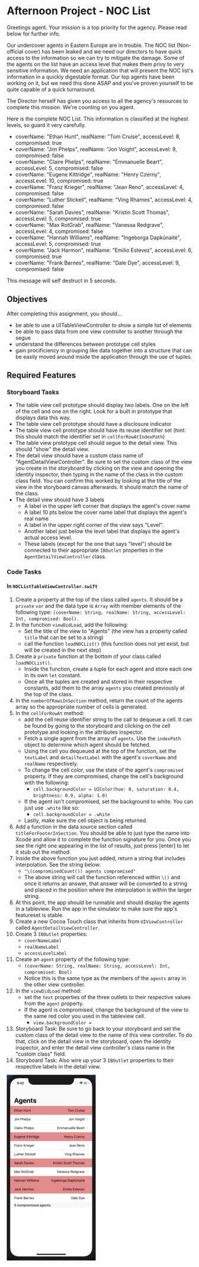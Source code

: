 # Afternoon Project - NOC List

Greetings agent. Your mission is a top priority for the agency. Please read below for further info.

Our undercover agents in Eastern Europe are in trouble. The NOC list (Non-official cover) has been leaked and we need our directors to have quick access to the information so we can try to mitigate the damage. Some of the agents on the list have an access level that makes them privy to very sensitive information. We need an application that will present the NOC list's information in a quickly digestable format. Our top agents have been working on it, but we need this done ASAP and you've proven yourself to be quite capable of a quick turnaround.

The Director herself has given you access to all the agency's resources to complete this mission. We're counting on you agent.

Here is the complete NOC List. This information is classified at the highest levels, so guard it very carefully.

* coverName: "Ethan Hunt", realName: "Tom Cruise", accessLevel: 8, compromised: true
* coverName: "Jim Phelps", realName: "Jon Voight", accessLevel: 9, compromised: false
* coverName: "Claire Phelps", realName: "Emmanuelle Beart", accessLevel: 5, compromised: false
* coverName: "Eugene Kittridge", realName: "Henry Czerny", accessLevel: 10, compromised: true
* coverName: "Franz Krieger", realName: "Jean Reno", accessLevel: 4, compromised: false
* coverName: "Luther Stickell", realName: "Ving Rhames", accessLevel: 4, compromised: false
* coverName: "Sarah Davies", realName: "Kristin Scott Thomas", accessLevel: 5, compromised: true
* coverName: "Max RotGrab", realName: "Vanessa Redgrave", accessLevel: 4, compromised: false
* coverName: "Hannah Williams", realName: "Ingeborga Dapkūnaitė", accessLevel: 5, compromised: true
* coverName: "Jack Harmon", realName: "Emilio Estevez", accessLevel: 6, compromised: true
* coverName: "Frank Barnes", realName: "Dale Dye", accessLevel: 9, compromised: false

This message will self destruct in 5 seconds.

## Objectives

After completing this assignment, you should...
* be able to use a UITableViewController to show a simple list of elements
* be able to pass data from one view controller to another through the segue
* understand the differences between prototype cell styles
* gain procificiency in grouping like data together into a structure that can be easily moved around inside the application through the use of tuples.

## Required Features

### Storyboard Tasks
* The table view cell prototype should display two labels. One on the left of the cell and one on the right. Look for a built in prototype that displays data this way.
* The table view cell prototype should have a disclosure indicator
* The table view cell prototype should have its reuse identifier set (hint: this should match the identifier set in `cellForRowAtIndexPath`)
* The table view prototype cell should segue to the detail view. This should "show" the detail view.
* The detail view should have a custom class name of "AgentDetailViewController". Be sure to set the custom class of the view you create in the storyboard by clicking on the view and opening the identity inspector, then typing in the name of the class in the custom class field. You can confirm this worked by looking at the title of the view in the storyboard canvas afterwards. It should match the name of the class.
* The detail view should have 3 labels
	* A label in the upper left corner that displays the agent's cover name
	* A label 10 pts below the cover name label that displays the agent's real name
	* A label in the upper right corner of the view says "Level".
    * Another label just below the level label that displays the agent's actual access level.
	* These labels (except for the one that says "level") should be connected to their appropriate `IBOutlet` properties in the `AgentDetailViewController` class.

### Code Tasks

#### In `NOCListTableViewController.swift`
1. Create a property at the top of the class called `agents`. It should be a `private` `var` and the data type is `Array` with member elements of the following type: `(coverName: String, realName: String, accessLevel: Int, compromised: Bool)`.
2. In the function `viewDidLoad`, add the following:
    * Set the title of the view to "Agents" (the view has a property called `title` that can be set to a string)
    * call the function `loadNOCList()` (this function does not yet exist, but will be created in the next step)
3. Create a `private` function at the bottom of your class called `loadNOCList()`.
    * Inside the function, create a tuple for each agent and store each one in its own `let` constant.
    * Once all the tuples are created and stored in their respective constants, add them to the array `agents` you created previously at the top of the class.
4. In the `numberOfRowsInSection` method, return the count of the agents array so the appropriate number of cells is generated.
5. In the `cellForRowAt` method:
    * add the cell reuse identifier string to the call to dequeue a cell. It can be found by going to the storyboard and clicking on the cell prototype and looking in the attributes inspector.
    * Fetch a single agent from the array of `agents`. Use the `indexPath` object to determine which agent should be fetched.
    * Using the cell you dequeued at the top of the function, set the `textLabel` and `detailTextLabel` with the agent's `coverName` and `realName` respectively.
    * To change the cell color, use the state of the agent's `compromised` property. If they are compromised, change the cell's background with the following:
        * `cell.backgroundColor = UIColor(hue: 0, saturation: 0.4, brightness: 0.9, alpha: 1.0)`
    * If the agent isn't compromised, set the background to white. You can just use `.white` like so:
        * `cell.backgroundColor = .white`
    * Lastly, make sure the cell object is being returned.
6. Add a function in the data source section called `titleForFooterInSection`. You should be able to just type the name into Xcode and allow it to complete the function signature for you. Once you see the right one appearing in the list of results, just press [enter] to let it stub out the method.
7. Inside the above function you just added, return a string that includes interpolation. See the string below:
    * `"\(compromisedCount()) agents compromised"`
    * The above string will call the function referenced within `\()` and once it returns an answer, that answer will be converted to a string and placed in the position where the interpolation is within the larger string.
8. At this point, the app should be runnable and should display the agents in a tableview. Run the app in the simulator to make sure the app's featureset is stable.
9. Create a new Cocoa Touch class that inherits from `UIViewController` called `AgentDetailViewController`.
10. Create 3 `IBOutlet` properties:
    * `coverNameLabel`
    * `realNameLabel`
    * `accessLevelLabel`
11. Create an `agent` property of the following type:
    * `(coverName: String, realName: String, accessLevel: Int, compromised: Bool)`
    * Notice this is the same type as the members of the `agents` array in the other view controller.
12. In the `viewDidLoad` method:
    * set the `text` properties of the three outlets to their respective values from the `agent` property.
    * If the agent is compromised, change the background of the view to the same red color you used in the tableview cell.
        * `view.backgroundColor = `
13. Storyboard Task: Be sure to go back to your storyboard and set the custom class of the detail view to the name of this view controller. To do that, click on the detail view in the storyboard, open the identity inspector, and enter the detail view controller's class name in the "custom class" field.
14. Storyboard Task: Also wire up your 3 `IBOutlet` properties to their respective labels in the detail view.

<img src ="Screen Shot 2019-07-10 at 9.42.28 PM.png" height="500px">
